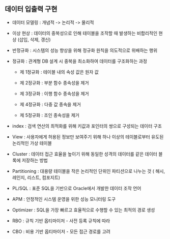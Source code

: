 ## 데이터 입출력 구현

- 데이터 모델링 : 개념적 -> 논리적 -> 물리적

- 이상 현상 : 데이터의 중복성으로 인해 테이블을 조작할 때 발생하는 비합리적인 현상 (삽입, 삭제, 갱신)

- 반정규화 : 시스템의 성능 향상을 위해 정규화 원칙을 의도적으로 위배하는 행위

- 정규화 : 관계형 DB 설계 시 중복을 최소화하여 데이터를 구조화하는 과정

  - 제 1정규화 : 테이블 내의 속성 값은 원자 값
  
  - 제 2정규화 : 부분 함수 종속성을 제거

  - 제 3정규화 : 이행 함수 종속성을 제거

  - 제 4정규화 : 다중 값 종속을 제거

  - 제 5정규화 : 조인 종속성을 제거

- index : 검색 연산의 최적화를 위해 키값과 포인터의 쌍으로 구성되는 데이터 구조

- View : 사용자에게 허용된 정보만 보여주기 위해 하나 이상의 테이블로부터 유도된 논리적인 가상 테이블

- Cluster : 데이터 접근 효율을 높이기 위해 동일한 성격의 데이터를 같은 데이터 블록에 저장하는 방법

- Partitioning : 대용량 테이블을 작은 논리적인 단위인 파티션으로 나누는 것 ( 해시, 레인지, 리스트, 컴포지트)

- PL/SQL : 표준 SQL을 기반으로 Oracle에서 개발한 데이터 조작 언어

- APM : 안정적인 시스템 운영을 위한 성능 모니터링 도구

- Optimizer : SQL을 가장 빠르고 효율적으로 수행할 수 있는 최적의 경로 생성

- RBO : 규칙 기반 옵티마이저 - 사전 등록 규칙에 따라

- CBO : 비용 기반 옵티마이저 - 모든 접근 경로를 고려